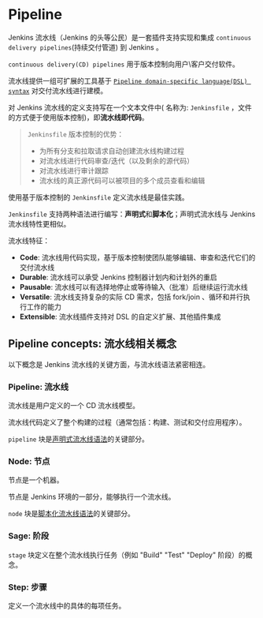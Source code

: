 # Pipeline

Jenkins 流水线（Jenkins 的头等公民）是一套插件支持实现和集成 `continuous delivery pipelines`(持续交付管道) 到 Jenkins 。

`continuous delivery(CD) pipelines` 用于版本控制向用户\客户交付软件。

流水线提供一组可扩展的工具基于 [`Pipeline domain-specific language(DSL) syntax`]() 对交付流水线进行建模。

对 Jenkins 流水线的定义支持写在一个文本文件中( 名称为: `Jenkinsfile` ，文件的方式便于使用版本控制)，即**流水线即代码**。

> `Jenkinsfile` 版本控制的优势：
> 
> * 为所有分支和拉取请求自动创建流水线构建过程
> * 对流水线进行代码审查/迭代（以及剩余的源代码）
> * 对流水线进行审计跟踪
> * 流水线的真正源代码可以被项目的多个成员查看和编辑

使用基于版本控制的 `Jenkinsfile` 定义流水线是最佳实践。

`Jenkinsfile` 支持两种语法进行编写：**声明式**和**脚本化**；声明式流水线与 Jenkins 流水线特性更相似。

流水线特征：
* **Code**: 流水线用代码实现，基于版本控制使团队能够编辑、审查和迭代它们的交付流水线
* **Durable**: 流水线可以承受 Jenkins 控制器计划内和计划外的重启
* **Pausable**: 流水线可以有选择地停止或等待输入（批准）后继续运行流水线
* **Versatile**: 流水线支持复杂的实际 CD 需求，包括 fork/join 、循环和并行执行工作的能力
* **Extensible**: 流水线插件支持对 DSL 的自定义扩展、其他插件集成

## Pipeline concepts: 流水线相关概念

以下概念是 Jenkins 流水线的关键方面，与流水线语法紧密相连。

### Pipeline: 流水线

流水线是用户定义的一个 CD 流水线模型。

流水线代码定义了整个构建的过程（通常包括：构建、测试和交付应用程序）。

`pipeline` 块是[声明式流水线语法](./Declarative%20Pipeline%20Syntax.md)的关键部分。

### Node: 节点

节点是一个机器。

节点是 Jenkins 环境的一部分，能够执行一个流水线。

`node` 块是[脚本化流水线语法](./Scripted%20Pipeline%20Syntax.md)的关键部分。

### Sage: 阶段

`stage` 块定义在整个流水线执行任务（例如 "Build" "Test" "Deploy" 阶段）的概念。

### Step: 步骤

定义一个流水线中的具体的每项任务。


